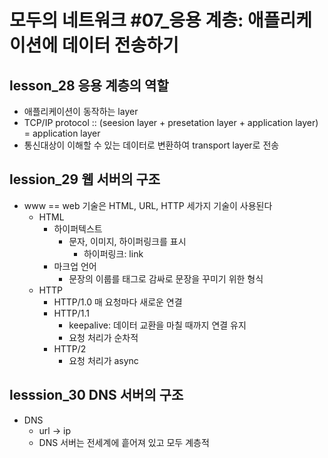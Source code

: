 # 모두의 네트워크 #07_응용 계층: 애플리케이션에 데이터 전송하기

## lesson_28 응용 계층의 역할
- 애플리케이션이 동작하는 layer
- TCP/IP protocol :: (seesion layer + presetation layer + application layer) = application layer
- 통신대상이 이해할 수 있는 데이터로 변환하여 transport layer로 전송

## lession_29 웹 서버의 구조
- www == web 기술은 HTML, URL, HTTP 세가지 기술이 사용된다
  - HTML
    - 하이퍼텍스트
      - 문자, 이미지, 하이퍼링크를 표시
        - 하이퍼링크: link
    - 마크업 언어
      - 문장의 이룹를 태그로 감싸로 문장을 꾸미기 위한 형식
  - HTTP
    - HTTP/1.0 매 요청마다 새로운 연결
    - HTTP/1.1
      - keepalive: 데이터 교환을 마칠 때까지 연결 유지
      - 요청 처리가 순차적
    - HTTP/2
      - 요청 처리가 async
    
## lesssion_30 DNS 서버의 구조
- DNS
  - url -> ip
  - DNS 서버는 전세계에 흩어져 있고 모두 계층적